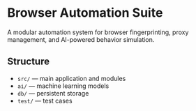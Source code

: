 # Browser Automation Suite

A modular automation system for browser fingerprinting, proxy management, and AI-powered behavior simulation.

## Structure

- `src/` — main application and modules
- `ai/` — machine learning models
- `db/` — persistent storage
- `test/` — test cases
